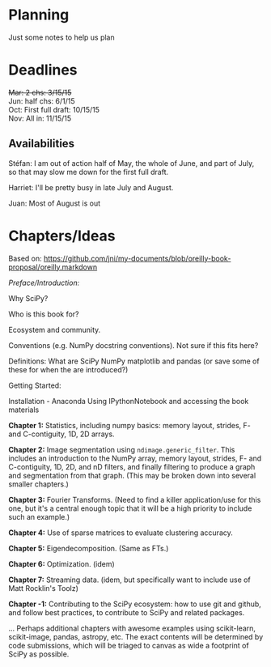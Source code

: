Planning
=======
Just some notes to help us plan

Deadlines
========
~~Mar: 2 chs: 3/15/15~~  
Jun: half chs: 6/1/15  
Oct: First full draft: 10/15/15  
Nov: All in:  11/15/15

Availabilities
-------------
Stéfan: I am out of action half of May, the whole of June, and part of July, so that may slow me down for the first full draft. 

Harriet: I'll be pretty busy in late July and August.

Juan: Most of August is out

Chapters/Ideas
==============
Based on: https://github.com/jni/my-documents/blob/oreilly-book-proposal/oreilly.markdown

*Preface/Introduction:* 

Why SciPy?

Who is this book for?

Ecosystem and community.

Conventions (e.g. NumPy docstring
conventions). Not sure if this fits here?

Definitions: What are SciPy NumPy matplotlib and pandas (or save some of these for when the are introduced?)

Getting Started:

Installation - Anaconda
Using IPythonNotebook and accessing the book materials

**Chapter 1:** Statistics, including numpy basics: memory layout, strides, F-
and C-contiguity, 1D, 2D arrays.

**Chapter 2:** Image segmentation using `ndimage.generic_filter`. This includes
an introduction to the NumPy array, memory layout, strides, F- and
C-contiguity, 1D, 2D, and nD filters, and finally filtering to produce a graph
and segmentation from that graph. (This may be broken down into several
smaller chapters.)

**Chapter 3:** Fourier Transforms. (Need to find a killer application/use for
this one, but it's a central enough topic that it will be a high priority to
include such an example.)

**Chapter 4:** Use of sparse matrices to evaluate clustering accuracy.

**Chapter 5:** Eigendecomposition. (Same as FTs.)

**Chapter 6:** Optimization. (idem)

**Chapter 7:** Streaming data. (idem, but specifically want to include use of
Matt Rocklin's Toolz)

**Chapter -1:** Contributing to the SciPy ecosystem: how to use git and github,
and follow best practices, to contribute to SciPy and related packages.

... Perhaps additional chapters with awesome examples using scikit-learn,
scikit-image, pandas, astropy, etc. The exact contents will be determined by
code submissions, which will be triaged to canvas as wide a footprint of SciPy
as possible.

